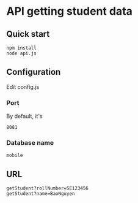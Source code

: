 # API getting student data

## Quick start

```
npm install
node api.js
```

## Configuration
Edit config.js
### Port
By default, it's
```
8081
```
### Database name
```
mobile
```


## URL
```
getStudent?rollNumber=SE123456
getStudent?name=BaoNguyen
```